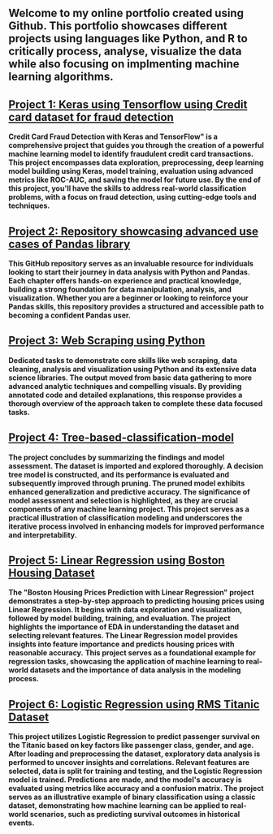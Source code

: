 
## Welcome to my online portfolio created using Github. This portfolio showcases different projects using languages like Python, and R to critically process, analyse, visualize the data while also focusing on implmenting machine learning algorithms.

## [Project 1: Keras using Tensorflow using Credit card dataset for fraud detection](https://github.com/nirantbendale/Keras-Tensorflow)
**Credit Card Fraud Detection with Keras and TensorFlow" is a comprehensive project that guides you through the creation of a powerful machine learning model to identify fraudulent credit card transactions. This project encompasses data exploration, preprocessing, deep learning model building using Keras, model training, evaluation using advanced metrics like ROC-AUC, and saving the model for future use. By the end of this project, you'll have the skills to address real-world classification problems, with a focus on fraud detection, using cutting-edge tools and techniques.**

## [Project 2: Repository showcasing advanced use cases of Pandas library](https://github.com/nirantbendale/Everything-Pandas)
**This GitHub repository serves as an invaluable resource for individuals looking to start their journey in data analysis with Python and Pandas. Each chapter offers hands-on experience and practical knowledge, building a strong foundation for data manipulation, analysis, and visualization. Whether you are a beginner or looking to reinforce your Pandas skills, this repository provides a structured and accessible path to becoming a confident Pandas user.**

## [Project 3: Web Scraping using Python](https://github.com/nirantbendale/Web-Scraping-using-Python)
**Dedicated tasks to demonstrate core skills like web scraping, data cleaning, analysis and visualization using Python and its extensive data science libraries. The output moved from basic data gathering to more advanced analytic techniques and compelling visuals. By providing annotated code and detailed explanations, this response provides a thorough overview of the approach taken to complete these data focused tasks.**

## [Project 4: Tree-based-classification-model](https://github.com/nirantbendale/Tree-based-classification-model)
**The project concludes by summarizing the findings and model assessment. The dataset is imported and explored thoroughly. A decision tree model is constructed, and its performance is evaluated and subsequently improved through pruning. The pruned model exhibits enhanced generalization and predictive accuracy. The significance of model assessment and selection is highlighted, as they are crucial components of any machine learning project. This project serves as a practical illustration of classification modeling and underscores the iterative process involved in enhancing models for improved performance and interpretability.**

## [Project 5: Linear Regression using Boston Housing Dataset](https://github.com/nirantbendale/Linear-Regression)
**The "Boston Housing Prices Prediction with Linear Regression" project demonstrates a step-by-step approach to predicting housing prices using Linear Regression. It begins with data exploration and visualization, followed by model building, training, and evaluation. The project highlights the importance of EDA in understanding the dataset and selecting relevant features. The Linear Regression model provides insights into feature importance and predicts housing prices with reasonable accuracy.**
**This project serves as a foundational example for regression tasks, showcasing the application of machine learning to real-world datasets and the importance of data analysis in the modeling process.**

## [Project 6: Logistic Regression using RMS Titanic Dataset](https://github.com/nirantbendale/Logistic-Regression)
**This project utilizes Logistic Regression to predict passenger survival on the Titanic based on key factors like passenger class, gender, and age. After loading and preprocessing the dataset, exploratory data analysis is performed to uncover insights and correlations. Relevant features are selected, data is split for training and testing, and the Logistic Regression model is trained. Predictions are made, and the model's accuracy is evaluated using metrics like accuracy and a confusion matrix. The project serves as an illustrative example of binary classification using a classic dataset, demonstrating how machine learning can be applied to real-world scenarios, such as predicting survival outcomes in historical events.**
